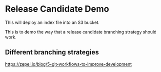 # Release Candidate Demo

This will deploy an index file into an S3 bucket.

This is to demo the way that a release candidate branching strategy should work.

## Different branching strategies

https://zepel.io/blog/5-git-workflows-to-improve-development

